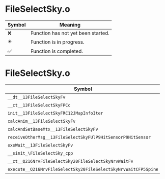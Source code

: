 # FileSelectSky.o
| Symbol | Meaning 
| ------------- | ------------- 
| :x: | Function has not yet been started. 
| :eight_pointed_black_star: | Function is in progress. 
| :white_check_mark: | Function is completed. 


# FileSelectSky.o
| Symbol | Decompiled? |
| ------------- | ------------- |
| `__dt__13FileSelectSkyFv` | :x: |
| `__ct__13FileSelectSkyFPCc` | :x: |
| `init__13FileSelectSkyFRC12JMapInfoIter` | :x: |
| `calcAnim__13FileSelectSkyFv` | :x: |
| `calcAndSetBaseMtx__13FileSelectSkyFv` | :x: |
| `receiveOtherMsg__13FileSelectSkyFUlP9HitSensorP9HitSensor` | :x: |
| `exeWait__13FileSelectSkyFv` | :x: |
| `__sinit_\FileSelectSky_cpp` | :x: |
| `__ct__Q216NrvFileSelectSky20FileSelectSkyNrvWaitFv` | :x: |
| `execute__Q216NrvFileSelectSky20FileSelectSkyNrvWaitCFP5Spine` | :x: |
